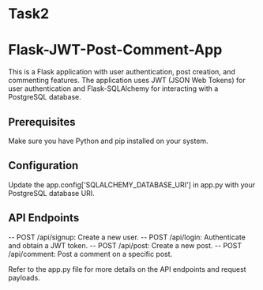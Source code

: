 # Task2

# Flask-JWT-Post-Comment-App

This is a Flask application with user authentication, post creation, and commenting features. The application uses JWT (JSON Web Tokens) for user authentication and Flask-SQLAlchemy for interacting with a PostgreSQL database.

## Prerequisites

Make sure you have Python and pip installed on your system.

## Configuration
Update the app.config['SQLALCHEMY_DATABASE_URI'] in app.py with your PostgreSQL database URI.

## API Endpoints
--   POST /api/signup: Create a new user.
--   POST /api/login: Authenticate and obtain a JWT token.
--   POST /api/post: Create a new post.
--   POST /api/comment: Post a comment on a specific post.

Refer to the app.py file for more details on the API endpoints and request payloads.
